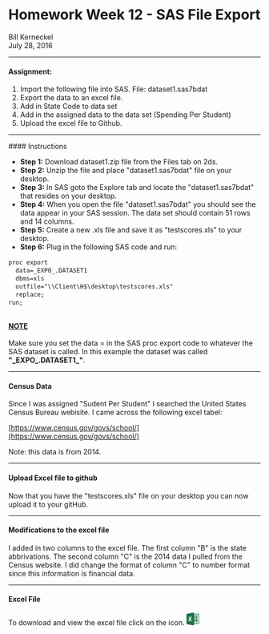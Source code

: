 # Homework Week 12 - SAS File Export
Bill Kerneckel  
July 28, 2016  



****************************

#### Assignment:

1. Import the following file into SAS. File: dataset1.sas7bdat
2. Export the data to an excel file.
3. Add in State Code to data set
4. Add in the assigned data to the data set (Spending Per Student)
3. Upload the excel file to Github.



****************************
<div id='id-section3.0'/>
#### Instructions

- <strong>Step 1:</strong> Download dataset1.zip file from the Files tab on 2ds.
- <strong>Step 2:</strong> Unzip the file and place "dataset1.sas7bdat" file on your desktop.
- <strong>Step 3:</strong> In SAS goto the Explore tab and locate the "dataset1.sas7bdat" that resides on your desktop.
- <strong>Step 4:</strong> When you open the file "dataset1.sas7bdat" you should see the data appear in your SAS session. The data set should contain 51 rows and 14 columns.
- <strong>Step 5:</strong> Create a new .xls file and save it as "testscores.xls" to your desktop.
- <strong>Step 6:</strong> Plug in the following SAS code and run:

```
proc export 
  data=_EXP0_.DATASET1 
  dbms=xls 
  outfile="\\Client\H$\desktop\testscores.xls" 
  replace;
run;
```
<br>
<strong><u>NOTE</u></strong>
<br>
<br>
Make sure you set the data = in the SAS proc export code to whatever the SAS dataset is called. In this example the dataset was called <strong>"_EXPO_.DATASET1_"</strong>.

****************************

#### Census Data

Since I was assigned "Sudent Per Student" I searched the United States Census Bureau webisite. I came across the following excel tabel:

[https://www.census.gov/govs/school/](https://www.census.gov/govs/school/)


Note: this data is from 2014.

****************************

####  Upload Excel file to github                          

Now that you have the "testscores.xls" file on your desktop you can now upload it to your gitHub.


****************************

#### Modifications to the excel file

I added in two columns to the excel file. The first column "B" is the state abbrivations. The second column "C" is the 2014 data I pulled from the Census website. I did change the format of column "C" to number format since this information is financial data.


****************************

#### Excel File                                                 

To download and view the excel file click on the icon. [![click Here](images/excel.png)](https://github.com/wkerneck/SASFileExport/blob/master/data/testscores.xls?raw=true)



